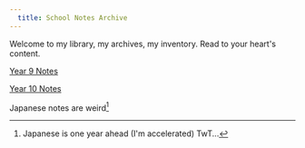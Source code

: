 ```yaml
---
  title: School Notes Archive
---
```


Welcome to my library, my archives, my inventory. Read to your heart's content.

[Year 9 Notes](/notes/year-9.html)

[Year 10 Notes](/notes/year-10/year-10.html)

Japanese notes are weird[^1]

[^1]:Japanese is one year ahead (I'm accelerated) TwT...
